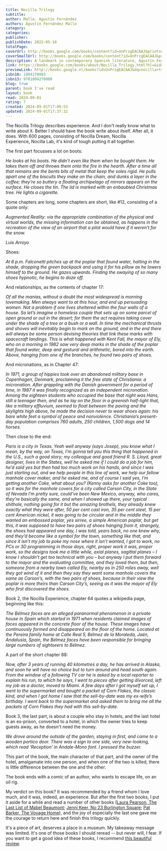 ```yaml
---
title: Nocilla Trilogy
subtitle: 
author: Mallo, Agustín Fernández
authors: Agustín Fernández Mallo
category: 
categories: 
publisher: 
publishDate: 2022-05-18
totalPage: 
coverUrl: http://books.google.com/books/content?id=UnPrzgEACAAJ&printsec=frontcover&img=1&zoom=1&source=gbs_api
coverSmallUrl: http://books.google.com/books/content?id=UnPrzgEACAAJ&printsec=frontcover&img=1&zoom=5&source=gbs_api
description: A landmark in contemporary Spanish literature, Agustín Fernández Mallo's Nocilla Trilogy charts a hidden and exhilarating cartography of contemporary experience.
link: https://books.google.com/books/about/Nocilla_Trilogy.html?hl=&id=UnPrzgEACAAJ
previewLink: http://books.google.nl/books?id=UnPrzgEACAAJ&dq=nocilla+trilogy&hl=&as_pt=BOOKS&cd=4&source=gbs_api
isbn10: 1804270083
isbn13: 9781804270080
blog: true
parent: book I've read
layout: book
read: 2024-09-01
rating: 7
created: 2024-09-01T17:09:53
updated: 2024-09-01T17:37:32
---
```

  
The Nocilla Trilogy describes experience. And I don't really know what to write about it. Better I should have the book write about itself. After all, it does. With 600 pages, consisting of Nocilla Dream, Nocilla Experience, Nocilla Lab, it's kind of tough putting it all together.  
  
The first part focusses a lot on boots:  
  
_He looks at his boots. He didn’t even like them when he bought them. He takes them off and throws them onto the fire in the hearth. After a time all that remains are the bents bits of metal that keep the soles rigid. He pulls apart one of the biscuits they make on the chain, and dunks a layer in the coffee; they’re so buttery a floating archipelago of mirrors appears on the surface. He closes the tin. The lid is marked with an enbaubled Christmas tree. He lights a cigarette._  
  
Some chapters are long, some chapters are short, like #12, consisting of a quote only:  
  
_Augmented Reality: via the appropriate combination of the physical and virtual worlds, the missing information can be obtained, as happens in the recreation of the view of an airport that a pilot would have if it weren’t for the snow._  
  
_Luis Arroyo_  
  
Shoes:  
  
_At 6 p.m. Falconetti pitches up at the poplar that found water, halting in the shade, dropping the green backpack and using it for his pillow as he lowers himself to the ground. He gazes upwards. Finding the swaying of so many shoes hypnotic, he begins to doze off._  
  
And relationships, as the contents of chapter 17:  
  
_Of all the manias, without a doubt the most widespread is morning lovemaking. Men always want to at this hour, and end up persuading women. Not a problem if one lives sheltered within the four walls of a house. So let’s imagine a homeless couple that sets up on some parcel of open ground or out in the desert; for them the act requires taking cover under the shade of a tree or a bush or a wall. In time the mechanical thrusts and shoves will inevitably begin to mark on the ground, and in the end there will always be some person devising theories that link these marks with spacecraft landings. This is what happened with Kent Fall, the mayor of Ely, who on a morning in 1982 saw very deep marks in the shade of the poplar that found water, deep and gestural and arithmetic, bored into the earth. Above, hanging from one of the branches, he found two pairs of shoes._  
  
And micronations, as in Chapter 47:  
  
_In 1971, a group of hippies took over an abandoned military base in Copenhagen, Denmark, proclaiming it the free state of Christiania: a micronation. After grappling with the Danish government for a period of time, in 1987 it was finally recognized as an independent micronation. Among the eighteen students who occupied the base that night was Hans, still a teenager then, and as he lay on the floor in a greenish half-light that, like a military effluvium, seemed to float between the paving and the skylights high above, he made the decision never to wear shoes again: his bare white feet a symbol of peace and nonviolence. Christiania’s present-day population comprises 760 adults, 250 children, 1,500 dogs and 14 horses._  
  
Then close to the end:  
  
_Paris is a city in Texas. Yeah well anyway (says Josep), you know what I mean, by the way, on Texas, I’m gonna tell you this thing that happened in the U.S., such a good story; my colleague and good friend R. S. Lloyd, great designer, lives in the States, well he asked me if I could do a job for him, he’d said yes but then had too much work on his hands, and since I was just starting out, and we help people in this line of work, we help our fellow manhole cover maker, and he asked me, and of course I said yes, I’m getting another Coke, what about you? (Kenny asks for another Coke too), so it was for the manhole covers for a city called Carson City, in the State of Nevada I’m pretty sure, could’ve been New Mexico, anyway, who cares, they’re basically the same, and when I showed up there, your typical shithole, nothing going for it but the amazing brothels, they already knew exactly what they were after, 50 per cent cast iron, 35 per cent steel, 15 per cent American nickel, it was going to be circular and in the middle they wanted an embossed poplar, yes sirree, a simple American poplar, but get this, it was supposed to have two pairs of shoes hanging from it, strangely, the shoes had appeared one day, I was told, years back, no one knew why, and they’d become like a symbol for the town, something like that, and since it isn’t my job to poke my nose where it isn’t wanted, I got to work, no PCs or 3D programming in those days, right, proper work it was, proper work, so the designs took me a little while, axial planes, sagittal planes – I know I shouldn’t get too technical with you – but anyway I put them forward to the mayor and the evaluating committee, and they loved them, but then, someone from a nearby town called Ely, nearby as in 250 miles away, well they got wind of it and then they say they want some manhole covers the same as Carson’s, with the two pairs of shoes, because in their view the poplar is more theirs than Carson City’s, seeing as it was the mayor of Ely who first discovered the shoes._  
  
Book 2, the Nocilla Experience, chapter 64 quotes a wikipedia page, beginning like this:  
  
_The Bélmez faces are an alleged paranormal phenomenon in a private house in Spain which started in 1971 when residents claimed images of faces appeared in the concrete floor of the house. These images have continuously formed and disappeared on the floor of the home. Located at the Pereira family home at Calle Real 5, Bélmez de la Moraleda, Jaén, Andalusia, Spain, the Bélmez faces have been responsible for bringing large numbers of sightseers to Bélmez._  
  
A part of the short chapter 88:  
  
_Now, after 3 years of running 40 kilometres a day, he has arrived in Alaska, and soon he will have no choice but to turn around and head south again. From the window of a following TV car he is asked by a local reporter to explain his run, to which he says, I went to pieces after getting divorced, left my job as a doctor, moved to Miami. A few days after I got myself set up, I went to the supermarket and bought a packet of Corn Flakes, the classic kind, and when I got home I saw that the sell-by-date was my ex-wife’s birthday. I went back to the supermarket and asked them to bring me all the packets of Corn Flakes they had with this sell-by-date._  
  
Book 3, the last part, is about a couple who stay in hotels, and the last hotel is an ex-prison, converted to a hotel, in which the owner tries to keep guests away, as he doesn't need the money.    
  
_We drove around the outside of the garden, staying in first, and came to a wooden portico door. There was a sign to one side, very new-looking, which read ‘Reception’ in Andale-Mono font. I pressed the buzzer._  
  
This part of the book, the main character of that part, and the owner of the hotel, amalgamate into one person, and when one of the two is killed, there is little difference between the one and the other.  
  
The book ends with a comic of an author, who wants to escape life, on an oil rig.  
  
My verdict on this book? It was recommended by a friend whom I love much, and it was, indeed, an experience. But after the first two books, I put it aside for a while and read a number of other books ([Laura Pearson, The Last List of Mabel Beaumont](./Laura%20Pearson,%20The%20Last%20List%20of%20Mabel%20Beaumont.md); [Jenni Keer, No 23 Burlington Square](./Jenni%20Keer,%20No%2023%20Burlington%20Square.md); [Pat Barker, The Voyage Home](./Pat%20Barker,%20The%20Voyage%20Home.md)), and the joy of especially the last one gave me the courage to return here and finish this trilogy quickly.    
  
It's a piece of art, deserves a place in a museum. My takeaway message was limited. It's one of those books I should reread -- but never will, I fear. If you want to get a good idea of these books, I recommend [this beautiful review](https://lareviewofbooks.org/article/apocalyptic-aesthetic-on-agustin-fernandez-mallos-the-nocilla-trilogy/).  
